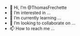 - 👋 Hi, I’m @ThomasFrechette
- 👀 I’m interested in ...
- 🌱 I’m currently learning ...
- 💞️ I’m looking to collaborate on ...
- 📫 How to reach me ...

<!---
ThomasFrechette/ThomasFrechette is a ✨ special ✨ repository because its `README.md` (this file) appears on your GitHub profile.
You can click the Preview link to take a look at your changes.
--->
